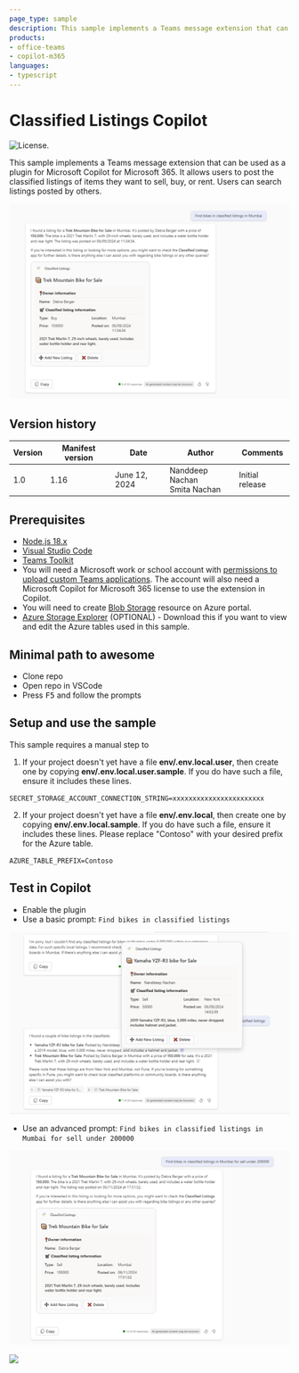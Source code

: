 ```yaml
---
page_type: sample
description: This sample implements a Teams message extension that can be used as a plugin for Microsoft Copilot for Microsoft 365. The message extension allows users to post the classified listings of items they want to sell, buy, or rent. Users can search listings posted by others.
products:
- office-teams
- copilot-m365
languages:
- typescript
---
```


# Classified Listings Copilot

![License.](https://img.shields.io/badge/license-MIT-green.svg)

This sample implements a Teams message extension that can be used as a plugin for Microsoft Copilot for Microsoft 365. It allows users to post the classified listings of items they want to sell, buy, or rent. Users can search listings posted by others.

![Screenshot of the sample extension working in Copilot in Microsoft Teams](./assets/preview-teams.png)

## Version history

Version|Manifest version|Date|Author|Comments
-------|--|--|----|--------
1.0|1.16|June 12, 2024 |Nanddeep Nachan <br/> Smita Nachan|Initial release

## Prerequisites

- [Node.js 18.x](https://nodejs.org/download/release/v18.18.2/)
- [Visual Studio Code](https://code.visualstudio.com/)
- [Teams Toolkit](https://marketplace.visualstudio.com/items?itemName=TeamsDevApp.ms-teams-vscode-extension)
- You will need a Microsoft work or school account with [permissions to upload custom Teams applications](https://learn.microsoft.com/microsoftteams/platform/concepts/build-and-test/prepare-your-o365-tenant#enable-custom-teams-apps-and-turn-on-custom-app-uploading). The account will also need a Microsoft Copilot for Microsoft 365 license to use the extension in Copilot.
- You will need to create [Blob Storage](https://learn.microsoft.com/en-us/azure/storage/blobs/storage-quickstart-blobs-portal) resource on Azure portal.
- [Azure Storage Explorer](https://azure.microsoft.com/products/storage/storage-explorer/) (OPTIONAL) - Download this if you want to view and edit the Azure tables used in this sample.

## Minimal path to awesome

- Clone repo
- Open repo in VSCode
- Press <kbd>F5</kbd> and follow the prompts

## Setup and use the sample

This sample requires a manual step to 

1. If your project doesn't yet have a file **env/.env.local.user**, then create one by copying **env/.env.local.user.sample**. If you do have such a file, ensure it includes these lines.

~~~text
SECRET_STORAGE_ACCOUNT_CONNECTION_STRING=xxxxxxxxxxxxxxxxxxxxxxx
~~~

2. If your project doesn't yet have a file **env/.env.local**, then create one by copying **env/.env.local.sample**. If you do have such a file, ensure it includes these lines. Please replace "Contoso" with your desired prefix for the Azure table.

~~~text
AZURE_TABLE_PREFIX=Contoso
~~~

## Test in Copilot

- Enable the plugin
- Use a basic prompt: `Find bikes in classified listings`

![Screenshot of the basic prompt working in Copilot in Microsoft Teams](./assets/basic-prompt-teams.png)

- Use an advanced prompt: `Find bikes in classified listings in Mumbai for sell under 200000`

![Screenshot of the advanced prompt working in Copilot in Microsoft Teams](./assets/advanced-prompt-teams.png)

![](https://m365-visitor-stats.azurewebsites.net/SamplesGallery/officedev-copilot-for-m365-plugins-samples-msgext-classified-listings-ts)